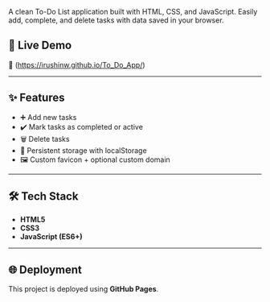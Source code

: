 A clean  To-Do List application built with HTML, CSS, and JavaScript.
Easily add, complete, and delete tasks  with data saved in your browser.


## 🚀 Live Demo
🔗 (https://irushinw.github.io/To_Do_App/)

---

## ✨ Features
- ➕ Add new tasks  
- ✔️ Mark tasks as completed or active  
- 🗑️ Delete tasks  
- 💾 Persistent storage with localStorage    
- 🖼️ Custom favicon + optional custom domain  

---

## 🛠 Tech Stack
- **HTML5**  
- **CSS3**  
- **JavaScript (ES6+)**

---

## 🌐 Deployment
This project is deployed using **GitHub Pages**.
